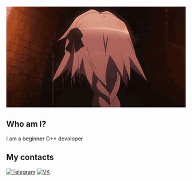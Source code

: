 [![Header](https://github.com/IfWasCode/IfWasCode/blob/main/astolfo-fate.gif)](https://vk.com/magabreik)


## Who am I?
I am a beginner C++ devoloper

## My contacts
[![Telegram](https://img.shields.io/badge/-Telegram-090909?style=for-the-badge&logo=telegram)](https://t.me/kAwAilas)
[![VK](https://img.shields.io/badge/-VK-090909?style=for-the-badge&logo=vk)](https://vk.com/lane__e)
